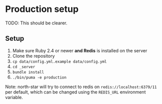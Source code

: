 # Production setup

TODO: This should be clearer.

## Setup

1. Make sure Ruby 2.4 or newer **and Redis** is installed on the server
2. Clone the repository
3. `cp data/config.yml.example data/config.yml`
4. `cd _server`
5. `bundle install`
6. `./bin/puma -e production`

Note: north-star will try to connect to redis on `redis://localhost:6379/11` per default, which can be changed using the `REDIS_URL` environment variable.
